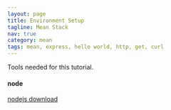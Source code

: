 ```yaml
---
layout: page
title: Environment Setup
tagline: Mean Stack
nav: true
category: mean
tags: mean, express, hello world, http, get, curl
---
```


Tools needed for this tutorial.

#### node ####
[nodejs download](https://nodejs.org/en/download/)
